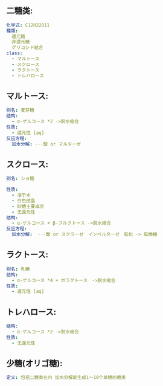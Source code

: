 ## 二糖类:

```yaml
化学式: C12H22O11
種類:
  還元糖
  非還元糖
  グリコシド結合
class:
  - マルトース
  - スクロース
  - ラクトース
  - トレハロース

```

## マルトース:

```yaml
别名: 麦芽糖
结构:
  - α-ゲルコース *2 ->脱水缩合
性质:
  - 還元性 [aq]
反应方程:
  加水分解: ···酸 or マルターゼ

```

## スクロース:

```yaml
别名: ショ糖

性质:
  - 溶于水
  - 白色结晶
  - 砂糖主要成分
  - 无還元性
结构:
  - α-ゲルコース + β-フルクトース ->脱水缩合
反应方程:
  加水分解:  ···酸 or スクラーゼ　インベルターゼ　転化 -> 転換糖

```

## ラクトース:

```yaml
别名: 乳糖
结构:
  - α-ゲルコース *4 + ガラクトース　->脱水缩合
性质:
  - 還元性 [aq]

```

## トレハロース:

```yaml
结构:
  - α-ゲルコース *2 ->脱水缩合
性质:
  - 无還元性

```

## 少糖(オリゴ糖):

```yaml
定义: 包括二糖类在内 加水分解能生成1～10个单糖的糖类
```